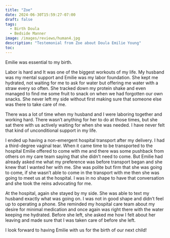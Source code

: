 ```yaml
---
title: "Zoe"
date: 2024-06-30T15:59:27-07:00
draft: false
tags:
  - Birth Doula
  - Bedside Manner
image: /images/reviews/human4.jpg
description: "Testemonial from Zoe about Doula Emilie Young"
toc:
---
```


Emilie was essential to my birth.

Labor is hard and It was one of the biggest workouts of my life. My husband was my mental support and Emilie was my labor foundation. She kept me hydrated, not waiting for me to ask for water but offering me water with a straw every so often. She tracked down my protein shake and even managed to find me some fruit to snack on when we had forgotten our own snacks. She never left my side without first making sure that someone else was there to take care of me.

There was a lot of time when my husband and I were laboring together and working hard. There wasn’t anything for her to do at those times, but she sat there with us actively waiting for when she was needed. I have never felt that kind of unconditional support in my life.

I ended up having a non-emergent hospital transport after my delivery. I had a third-degree vaginal tear. When it came time to be transported to the hospital Emilie offered to come with me and there was some pushback from others on my care team saying that she didn’t need to come. But Emilie had already asked me what my preference was before transport began and she knew that I wanted her with me. She was polite but firm that she was going to come, if she wasn’t able to come in the transport with me then she was going to meet us at the hospital. I was in no shape to have that conversation and she took the reins advocating for me.

At the hospital, again she stayed by my side. She was able to text my husband exactly what was going on. I was not in good shape and didn’t feel up to operating a phone. She reminded my hospital care team about my desire for minimal medication and once again was right there with the water keeping me hydrated. Before she left, she asked me how I felt about her leaving and made sure that I was taken care of before she left.

I look forward to having Emilie with us for the birth of our next child!
